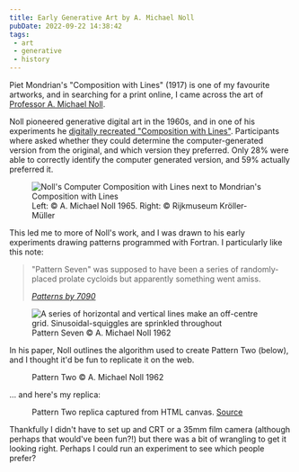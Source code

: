 ```yaml
---
title: Early Generative Art by A. Michael Noll
pubDate: 2022-09-22 14:38:42
tags:
 - art
 - generative
 - history
---
```


Piet Mondrian's "Composition with Lines" (1917) is one of my favourite artworks, and in searching for a print online, I came across the art of [Professor A. Michael Noll](http://noll.uscannenberg.org/).

Noll pioneered generative digital art in the 1960s, and in one of his experiments he [digitally recreated "Composition with Lines"](http://noll.uscannenberg.org/Art%20Papers/Mondrian.pdf). Participants where asked whether they could determine the computer-generated version from the original, and which version they preferred. Only 28% were able to correctly identify the computer generated version, and 59% actually preferred it.

<figure><img src="/composition-with-lines.jpg" alt="Noll's Computer Composition with Lines next to Mondrian's Composition with Lines"><figcaption>Left: © A. Michael Noll 1965. Right: © Rijkmuseum Kröller-Müller</figcaption></figure>

This led me to more of Noll's work, and I was drawn to his early experiments drawing patterns programmed with Fortran. I particularly like this note:

<blockquote><p>"Pattern Seven" was supposed to have been a series of randomly-placed prolate cycloids but apparently something went amiss.</p><cite><a href="http://noll.uscannenberg.org/Art%20Papers/BTL%201962%20Memo.pdf">Patterns by 7090</a></cite></blockquote>

<figure><img src="/noll-pattern-seven.jpg" alt="A series of horizontal and vertical lines make an off-centre grid. Sinusoidal-squiggles are sprinkled throughout"><figcaption>Pattern Seven © A. Michael Noll 1962</figcaption></figure>

In his paper, Noll outlines the algorithm used to create Pattern Two (below), and I thought it'd be fun to replicate it on the web.

<figure><img src="/noll-pattern-two.jpg" alt=""><figcaption>Pattern Two © A. Michael Noll 1962</figcaption></figure>

… and here's my replica:

<figure><img src="/domchristie-pattern-two.jpg" alt=""><figcaption>Pattern Two replica captured from HTML canvas. <a href="/patterns.html">Source</a></figcaption></figure>

Thankfully I didn't have to set up and CRT or a 35mm film camera (although perhaps that would've been fun?!) but there was a bit of wrangling to get it looking right. Perhaps I could run an experiment to see which people prefer?
